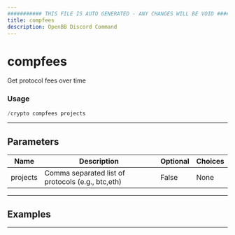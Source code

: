 ```yaml
---
########### THIS FILE IS AUTO GENERATED - ANY CHANGES WILL BE VOID ###########
title: compfees
description: OpenBB Discord Command
---
```


# compfees

Get protocol fees over time

### Usage

```python wordwrap
/crypto compfees projects
```

---

## Parameters

| Name | Description | Optional | Choices |
| ---- | ----------- | -------- | ------- |
| projects | Comma separated list of protocols (e.g., btc,eth) | False | None |


---

## Examples


---
